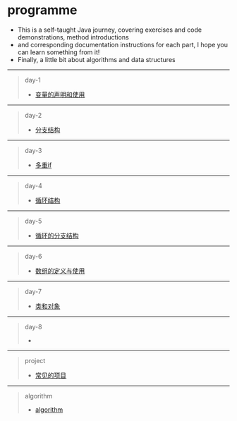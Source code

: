 # programme

- This is a self-taught Java journey, covering exercises and code demonstrations, method introductions
- and corresponding documentation instructions for each part, I hope you can learn something from it!
- Finally, a little bit about algorithms and data structures
****
> day-1 
> - [变量的声明和使用](https://github.com/ShenShizhe/java-programme/tree/main/java/day-1)
****
> day-2 
> - [分支结构](https://github.com/ShenShizhe/java-programme/tree/main/java/day-2)
****
> day-3 
> - [多重if](https://github.com/ShenShizhe/java-programme/tree/main/java/day-3)
****
>day-4 
> - [循环结构](https://github.com/ShenShizhe/java-programme/tree/main/java/day-4)
****
>day-5 
> - [循环的分支结构](https://github.com/ShenShizhe/java-programme/tree/main/java/day-5)
****
>day-6 
> - [数组的定义与使用](https://github.com/ShenShizhe/java-programme/tree/main/java/day-6)
****
>day-7 
> - [类和对象](https://github.com/ShenShizhe/java-programme/tree/main/java/day-7)
****
>day-8 
> - [  ](https://github.com/ShenShizhe/java-programme/tree/main/java/day-8)


****
>project
> - [常见的项目](https://github.com/ShenShizhe/java-programme/tree/main/java/project)


****
>algorithm 
> - [algorithm](https://github.com/ShenShizhe/java-programme/tree/main/java/algorithm)
